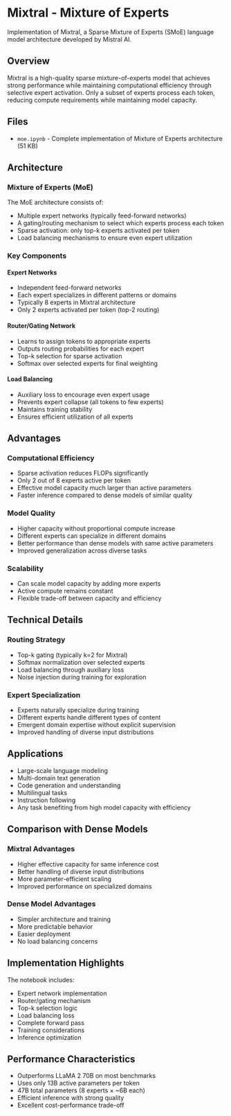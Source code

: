 # Mixtral - Mixture of Experts

Implementation of Mixtral, a Sparse Mixture of Experts (SMoE) language model architecture developed by Mistral AI.

## Overview

Mixtral is a high-quality sparse mixture-of-experts model that achieves strong performance while maintaining computational efficiency through selective expert activation. Only a subset of experts process each token, reducing compute requirements while maintaining model capacity.

## Files

- `moe.ipynb` - Complete implementation of Mixture of Experts architecture (51 KB)

## Architecture

### Mixture of Experts (MoE)

The MoE architecture consists of:
- Multiple expert networks (typically feed-forward networks)
- A gating/routing mechanism to select which experts process each token
- Sparse activation: only top-k experts activated per token
- Load balancing mechanisms to ensure even expert utilization

### Key Components

#### Expert Networks
- Independent feed-forward networks
- Each expert specializes in different patterns or domains
- Typically 8 experts in Mixtral architecture
- Only 2 experts activated per token (top-2 routing)

#### Router/Gating Network
- Learns to assign tokens to appropriate experts
- Outputs routing probabilities for each expert
- Top-k selection for sparse activation
- Softmax over selected experts for final weighting

#### Load Balancing
- Auxiliary loss to encourage even expert usage
- Prevents expert collapse (all tokens to few experts)
- Maintains training stability
- Ensures efficient utilization of all experts

## Advantages

### Computational Efficiency
- Sparse activation reduces FLOPs significantly
- Only 2 out of 8 experts active per token
- Effective model capacity much larger than active parameters
- Faster inference compared to dense models of similar quality

### Model Quality
- Higher capacity without proportional compute increase
- Different experts can specialize in different domains
- Better performance than dense models with same active parameters
- Improved generalization across diverse tasks

### Scalability
- Can scale model capacity by adding more experts
- Active compute remains constant
- Flexible trade-off between capacity and efficiency

## Technical Details

### Routing Strategy
- Top-k gating (typically k=2 for Mixtral)
- Softmax normalization over selected experts
- Load balancing through auxiliary loss
- Noise injection during training for exploration

### Expert Specialization
- Experts naturally specialize during training
- Different experts handle different types of content
- Emergent domain expertise without explicit supervision
- Improved handling of diverse input distributions

## Applications

- Large-scale language modeling
- Multi-domain text generation
- Code generation and understanding
- Multilingual tasks
- Instruction following
- Any task benefiting from high model capacity with efficiency

## Comparison with Dense Models

### Mixtral Advantages
- Higher effective capacity for same inference cost
- Better handling of diverse input distributions
- More parameter-efficient scaling
- Improved performance on specialized domains

### Dense Model Advantages
- Simpler architecture and training
- More predictable behavior
- Easier deployment
- No load balancing concerns

## Implementation Highlights

The notebook includes:
- Expert network implementation
- Router/gating mechanism
- Top-k selection logic
- Load balancing loss
- Complete forward pass
- Training considerations
- Inference optimization

## Performance Characteristics

- Outperforms LLaMA 2 70B on most benchmarks
- Uses only 13B active parameters per token
- 47B total parameters (8 experts × ~6B each)
- Efficient inference with strong quality
- Excellent cost-performance trade-off
